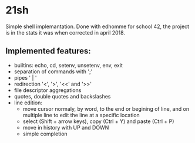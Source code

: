 # 21sh
Simple shell implemantation.
Done with edhomme for school 42, the project is in the stats it was when corrected in april 2018.
## Implemented features:
* builtins: echo, cd, setenv, unsetenv, env, exit
* separation of commands with ';'
* pipes ' | '
* redirection '<', '>', '<<' and '>>'
* file descriptor aggregations
* quotes, double quotes and backslashes
* line edition: 
	- move cursor normaly, by word, to the end or begining of line, and on multiple line to edit the line at a specific location
	- select (Shift + arrow keys), copy (Ctrl + Y) and paste (Ctrl + P)
	- move in history with UP and DOWN
	- simple completion
